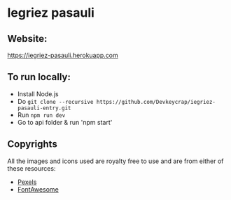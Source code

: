 # Iegriez pasauli

## Website:

https://iegriez-pasauli.herokuapp.com

## To run locally:

- Install Node.js
- Do `git clone --recursive https://github.com/Devkeycrap/iegriez-pasauli-entry.git`
- Run `npm run dev`
- Go to api folder & run 'npm start'

## Copyrights

All the images and icons used are royalty free to use and are from either of these resources:

- [Pexels](https://pexels.com "Pexels Home")
- [FontAwesome](https://fontawesome.com "FontAwesome Home")
